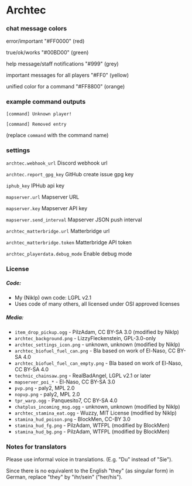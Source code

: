 # Archtec

### chat message colors
error/important "#FF0000" (red)

true/ok/works "#00BD00" (green)

help message/staff notifications "#999" (grey)

important messages for all players "#FF0" (yellow)

unified color for a command "#FF8800" (orange)

### example command outputs
`[command] Unknown player!`

`[command] Removed entry`

(replace `command` with the command name)

### settings
`archtec.webhook_url` Discord webhook url

`archtec.report_gpg_key` GitHub create issue gpg key

`iphub_key` IPHub api key

`mapserver.url` Mapserver URL

`mapserver.key` Mapserver API key

`mapserver.send_interval` Mapserver JSON push interval

`archtec_matterbridge.url` Matterbridge url

`archtec_matterbridge.token` Matterbridge API token

`archtec_playerdata.debug_mode` Enable debug mode

### License

##### Code: 
- My (Niklp) own code: LGPL v2.1
- Uses code of many others, all licensed under OSI approved licenses

##### Media:
- `item_drop_pickup.ogg` - PilzAdam, CC BY-SA 3.0 (modified by Niklp)
- `archtec_background.png` - LizzyFleckenstein, GPL-3.0-only
- `archtec_settings_icon.png` - unknown, unknown (modified by Niklp)
- `archtec_biofuel_fuel_can.png` - Bla based on work of El-Naso, CC BY-SA 4.0
- `archtec_biofuel_fuel_can_empty.png` - Bla based on work of El-Naso, CC BY-SA 4.0
- `technic_chainsaw.png` - RealBadAngel, LGPL v2.1 or later
- `mapserver_poi_*` - El-Naso, CC BY-SA 3.0
- `pvp.png` - paly2, MPL 2.0
- `nopvp.png` - paly2, MPL 2.0
- `tpr_warp.ogg` - Panquesito7, CC BY-SA 4.0
- `chatplus_incoming_msg.ogg` - unknown, unknown (modified by Niklp)
- `archtec_stamina_eat.ogg` - Wuzzy, MIT License (modified by Niklp)
- `stamina_hud_poison.png` - BlockMen, CC-BY 3.0
- `stamina_hud_fg.png` - PilzAdam, WTFPL (modified by BlockMen)
- `stamina_hud_bg.png` - PilzAdam, WTFPL (modified by BlockMen)

### Notes for translators

Please use informal voice in translations. (E.g. "Du" instead of "Sie").

Since there is no equivalent to the English "they" (as singular form) in German, replace "they" by "ihr/sein" ("her/his").